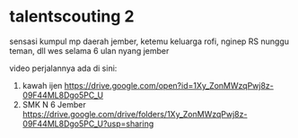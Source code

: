 # talentscouting 2
 sensasi kumpul mp daerah jember, ketemu keluarga rofi, nginep RS nunggu teman, dll wes selama 6 ulan nyang jember

 video perjalannya ada di sini:
1. kawah ijen https://drive.google.com/open?id=1Xy_ZonMWzqPwj8z-09F44ML8Dgo5PC_U
2. SMK N 6 Jember https://drive.google.com/drive/folders/1Xy_ZonMWzqPwj8z-09F44ML8Dgo5PC_U?usp=sharing
